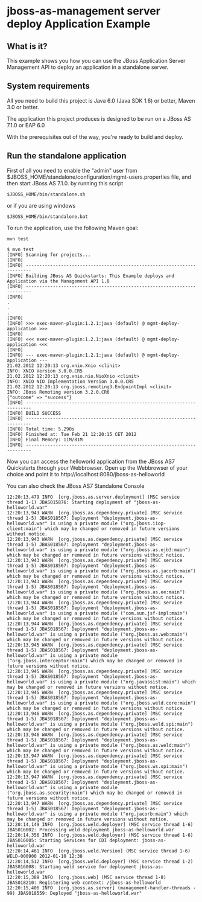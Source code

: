 jboss-as-management server deploy Application Example
=====================================================

What is it?
-----------

This example shows you how you can use the JBoss Application Server Management API to deploy an application in a standalone server.


System requirements
-------------------

All you need to build this project is Java 6.0 (Java SDK 1.6) or better, Maven
3.0 or better.

The application this project produces is designed to be run on a JBoss AS 7.1.0 or EAP 6.0
 
With the prerequisites out of the way, you're ready to build and deploy.


Run the standalone application
-------------------------

First of all you need to enable the "admin" user from $JBOSS_HOME/standalone/configuration/mgmt-users.properties file, and then start JBoss AS 7.1.0. by running this script
  
    $JBOSS_HOME/bin/standalone.sh
  
or if you are using windows
 
    $JBOSS_HOME/bin/standalone.bat

To run the application, use the following Maven goal:

    mvn test

    $ mvn test
    [INFO] Scanning for projects...
    [INFO]
    [INFO] ------------------------------------------------------------------------
    [INFO] Building JBoss AS Quickstarts: This Example deploys and Application via the Management API 1.0
    [INFO] ------------------------------------------------------------------------
    [INFO]
    .
    .
    .
    [INFO]
    [INFO] >>> exec-maven-plugin:1.2.1:java (default) @ mgmt-deploy-application >>>
    [INFO]
    [INFO] <<< exec-maven-plugin:1.2.1:java (default) @ mgmt-deploy-application <<<
    [INFO]
    [INFO] --- exec-maven-plugin:1.2.1:java (default) @ mgmt-deploy-application ---
    21.02.2012 12:20:13 org.xnio.Xnio <clinit>
    INFO: XNIO Version 3.0.0.CR5
    21.02.2012 12:20:13 org.xnio.nio.NioXnio <clinit>
    INFO: XNIO NIO Implementation Version 3.0.0.CR5
    21.02.2012 12:20:13 org.jboss.remoting3.EndpointImpl <clinit>
    INFO: JBoss Remoting version 3.2.0.CR6
    {"outcome" => "success"}
    [INFO] ------------------------------------------------------------------------
    [INFO] BUILD SUCCESS
    [INFO] ------------------------------------------------------------------------
    [INFO] Total time: 5.290s
    [INFO] Finished at: Tue Feb 21 12:20:15 CET 2012
    [INFO] Final Memory: 11M/81M
    [INFO] ------------------------------------------------------------------------


Now you can access the helloworld application from the JBoss AS7 Quickstarts through your Webbrowser. Open up the
Webbrowser of your choice and point it to http://localhost:8080/jboss-as-helloworld

You can also check the JBoss AS7 Standalone Console

    12:20:13,479 INFO  [org.jboss.as.server.deployment] (MSC service thread 1-1) JBAS015876: Starting deployment of "jboss-as-helloworld.war"
    12:20:13,943 WARN  [org.jboss.as.dependency.private] (MSC service thread 1-5) JBAS018567: Deployment "deployment.jboss-as-helloworld.war" is using a private module ("org.jboss.iiop-client:main") which may be changed or removed in future versions without notice.
    12:20:13,943 WARN  [org.jboss.as.dependency.private] (MSC service thread 1-5) JBAS018567: Deployment "deployment.jboss-as-helloworld.war" is using a private module ("org.jboss.as.ejb3:main") which may be changed or removed in future versions without notice.
    12:20:13,943 WARN  [org.jboss.as.dependency.private] (MSC service thread 1-5) JBAS018567: Deployment "deployment.jboss-as-helloworld.war" is using a private module ("org.jboss.as.jacorb:main") which may be changed or removed in future versions without notice.
    12:20:13,943 WARN  [org.jboss.as.dependency.private] (MSC service thread 1-5) JBAS018567: Deployment "deployment.jboss-as-helloworld.war" is using a private module ("org.jboss.as.ee:main") which may be changed or removed in future versions without notice.
    12:20:13,944 WARN  [org.jboss.as.dependency.private] (MSC service thread 1-5) JBAS018567: Deployment "deployment.jboss-as-helloworld.war" is using a private module ("com.sun.jsf-impl:main") which may be changed or removed in future versions without notice.
    12:20:13,944 WARN  [org.jboss.as.dependency.private] (MSC service thread 1-5) JBAS018567: Deployment "deployment.jboss-as-helloworld.war" is using a private module ("org.jboss.as.web:main") which may be changed or removed in future versions without notice.
    12:20:13,945 WARN  [org.jboss.as.dependency.private] (MSC service thread 1-5) JBAS018567: Deployment "deployment.jboss-as-helloworld.war" is using a private module ("org.jboss.interceptor:main") which may be changed or removed in future versions without notice.
    12:20:13,945 WARN  [org.jboss.as.dependency.private] (MSC service thread 1-5) JBAS018567: Deployment "deployment.jboss-as-helloworld.war" is using a private module ("org.javassist:main") which may be changed or removed in future versions without notice.
    12:20:13,945 WARN  [org.jboss.as.dependency.private] (MSC service thread 1-5) JBAS018567: Deployment "deployment.jboss-as-helloworld.war" is using a private module ("org.jboss.weld.core:main") which may be changed or removed in future versions without notice.
    12:20:13,946 WARN  [org.jboss.as.dependency.private] (MSC service thread 1-5) JBAS018567: Deployment "deployment.jboss-as-helloworld.war" is using a private module ("org.jboss.weld.spi:main") which may be changed or removed in future versions without notice.
    12:20:13,946 WARN  [org.jboss.as.dependency.private] (MSC service thread 1-5) JBAS018567: Deployment "deployment.jboss-as-helloworld.war" is using a private module ("org.jboss.as.weld:main") which may be changed or removed in future versions without notice.
    12:20:13,947 WARN  [org.jboss.as.dependency.private] (MSC service thread 1-5) JBAS018567: Deployment "deployment.jboss-as-helloworld.war" is using a private module ("org.jboss.ws.spi:main") which may be changed or removed in future versions without notice.
    12:20:13,947 WARN  [org.jboss.as.dependency.private] (MSC service thread 1-5) JBAS018567: Deployment "deployment.jboss-as-helloworld.war" is using a private module ("org.jboss.as.security:main") which may be changed or removed in future versions without notice.
    12:20:13,947 WARN  [org.jboss.as.dependency.private] (MSC service thread 1-5) JBAS018567: Deployment "deployment.jboss-as-helloworld.war" is using a private module ("org.jacorb:main") which may be changed or removed in future versions without notice.
    12:20:14,149 INFO  [org.jboss.weld.deployer] (MSC service thread 1-6) JBAS016002: Processing weld deployment jboss-as-helloworld.war
    12:20:14,356 INFO  [org.jboss.weld.deployer] (MSC service thread 1-6) JBAS016005: Starting Services for CDI deployment: jboss-as-helloworld.war
    12:20:14,461 INFO  [org.jboss.weld.Version] (MSC service thread 1-6) WELD-000900 2012-01-10 12:38
    12:20:14,512 INFO  [org.jboss.weld.deployer] (MSC service thread 1-2) JBAS016008: Starting weld service for deployment jboss-as-helloworld.war
    12:20:15,389 INFO  [org.jboss.web] (MSC service thread 1-8) JBAS018210: Registering web context: /jboss-as-helloworld
    12:20:15,406 INFO  [org.jboss.as.server] (management-handler-threads - 99) JBAS018559: Deployed "jboss-as-helloworld.war"
